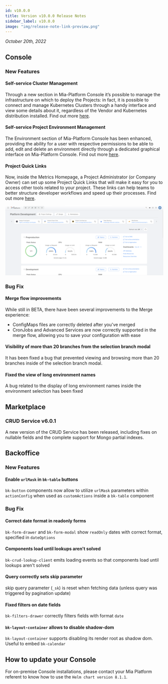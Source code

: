 ```yaml
---
id: v10.0.0
title: Version v10.0.0 Release Notes
sidebar_label: v10.0.0
image: "img/release-note-link-preview.png"
---
```


_October 20th, 2022_

## Console

### New Features

#### Self-service Cluster Management

Through a new section in Mia-Platform Console it’s possible to manage the infrastructure on which to deploy the Projects: in fact, it is possible to connect and manage Kubernetes Clusters through a handy interface and view some details about it, regardless of the Vendor and Kubernetes distribution installed. Find out more [here](../development_suite/clusters-management).

#### Self-service Project Environment Management

The Environment section of Mia-Platform Console has been enhanced, providing the ability for a user with respective permissions to be able to add, edit and delete an environment directly through a dedicated graphical interface on Mia-Platform Console. Find out more [here](../development_suite/set-up-infrastructure/runtime-environments).

#### Project Quick Links

Now, inside the Metrics Homepage, a Project Administrator (or Company Owner) can set up some Project Quick Links that will make it easy for you to access other tools related to your project. These links can help teams to better structure developer workflows and speed up their processes. Find out more [here](../development_suite/overview-dev-suite#project-links-and-dashboards).

![Mia-Platform Console Metrics Homepage](./img/10.0/Mia-Platform-metrics-homepage.png)

### Bug Fix

#### Merge flow improvements

While still in BETA, there have been several improvements to the Merge experience:

- ConfigMaps files are correctly deleted after you've merged
- CronJobs and Advanced Services are now correctly supported in the merge flow, allowing you to save your configuration with ease

#### Visibility of more than 20 branches from the selection branch modal

It has been fixed a bug that prevented viewing and browsing more than 20 branches inside of the selection branch modal.

#### Fixed the view of long environment names

A bug related to the display of long environment names inside the environment selection has been fixed

## Marketplace

### CRUD Service v6.0.1

A new version of the CRUD Service has been released, including fixes on nullable fields and the complete support for Mongo partial indexes.

## Backoffice

### New Features

#### Enable `urlMask` in `bk-table` buttons

`bk-button` components now allow to utilize `urlMask` parameters within `actionConfig` when used as `customActions` inside a `bk-table` component

### Bug Fix

#### Correct date format in readonly forms

`bk-form-drawer` and `bk-form-modal` show `readOnly` dates with correct format, specified in `dateOptions`

#### Components load until lookups aren't solved

`bk-crud-lookup-client` emits loading events so that components load until lookups aren't solved

#### Query correctly sets skip parameter

skip query parameter (`_sk`) is reset when fetching data (unless query was triggered by pagination update)

#### Fixed filters on date fields

`bk-filters-drawer` correctly filters fields with format `date`

#### `bk-layout-container` allows to disable shadow-dom

`bk-layout-container` supports disabling its render root as shadow dom. Useful to embed `bk-calendar`

## How to update your Console

For on-premise Console installations, please contact your Mia Platform referent to know how to use the `Helm chart version 8.1.1`.
